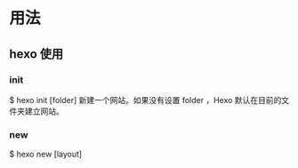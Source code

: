 
# 用法

## hexo 使用

### init

$ hexo init [folder]
新建一个网站。如果没有设置 folder ，Hexo 默认在目前的文件夹建立网站。

### new

$ hexo new [layout] <title>
新建一篇文章。如果没有设置 layout 的话，默认使用 _config.yml 中的 default_layout 参数代替。如果标题包含空格的话，请使用引号括起来。

### generate

$ hexo generate | hexo g
生成静态文件。

选项描述
-d, --deploy 文件生成后立即部署网站
-w, --watch 监视文件变动

### publish

$ hexo publish [layout] <filename> | hexo p
发表草稿。

### server

$ hexo server
启动服务器。默认情况下，访问网址为： http://localhost:4000/。

选项描述
-p, --port 重设端口
-s, --static 只使用静态文件
-l, --log 启动日记记录，使用覆盖记录格式

### deploy

$ hexo deploy | hexo d
部署网站。

参数描述
-g, --generate 部署之前预先生成静态文件
该命令可以简写为：
